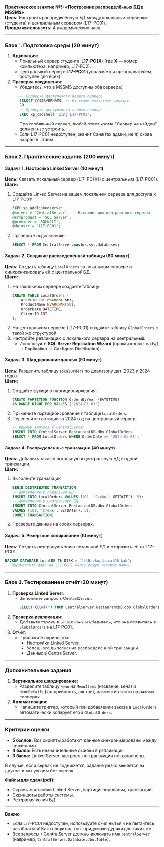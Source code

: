 **Практическое занятие №5: «Построение распределённых БД в MSSMS»**  
**Цель:** Настроить распределённую БД между локальным сервером (студента) и центральным сервером (L17-PC01).  
**Продолжительность:** 4 академических часа.  

---

### **Блок 1. Подготовка среды (20 минут)**  
1. **Адресация:**  
   - Локальный сервер студента: **L17-PC{X}** (где **X** — номер компьютера, например, L17-PC2).  
   - Центральный сервер: **L17-PC01** (управляется преподавателем, доступен для всех).  
2. **Проверка соединения:**  
   - Убедитесь, что в MSSMS доступны оба сервера:  
     ```sql  
     -- Проверка доступности вашего сервера  
     SELECT @@SERVERNAME; -- На вашем локальном сервере
     GO 
     -- Проверка доступности глобал сервера
     EXEC xp_cmdshell 'ping L17-PC01';
     ```
     Про глобальный сервер, любой ответ кроме "Сервер не найден" должен нас устроить.
   - Если L17-PC01 недоступен, значит Саня(тех админ, не я) снова насрал в штаны

---

### **Блок 2. Практические задания (200 минут)**  

#### **Задача 1. Настройка Linked Server (40 минут)**  
**Цель:** Связать локальный сервер (L17-PC{X}) с центральным (L17-PC01).  
**Шаги:**  
1. Создайте Linked Server на вашем локальном сервере для доступа к L17-PC01:  
   ```sql  
   EXEC sp_addlinkedserver  
   @server = 'CentralServer', -- Название для центрального сервера  
   @srvproduct = 'SQL Server',  
   @provider = 'SQLNCLI',  
   @datasrc = 'L17-PC01';  
   ```  
2. Проверьте подключение:  
   ```sql  
   SELECT * FROM CentralServer.master.sys.databases;  
   ```  

#### **Задача 2. Создание распределённой таблицы (60 минут)**  
**Цель:** Создать таблицу `LocalOrders` на локальном сервере и синхронизировать её с центральной БД.  
**Шаги:**  
1. На локальном сервере создайте таблицу:  
   ```sql  
   CREATE TABLE LocalOrders (  
       OrderID INT PRIMARY KEY,  
       ProductName NVARCHAR(50),  
       OrderDate DATETIME,  
       ClientID INT  
   );  
   ```  
2. На центральном сервере (L17-PC01) создайте таблицу `GlobalOrders` с такой же структурой.  
3. Настройте репликацию с локального сервера на центральный:  
   - Используйте **SQL Server Replication Wizard** (правая кнопка на БД → Replication → Configure Distribution).  

#### **Задача 3. Шардирование данных (50 минут)**  
**Цель:** Разделить таблицу `LocalOrders` по диапазону дат (2023 и 2024 годы).  
**Шаги:**  
1. Создайте функцию партиционирования:  
   ```sql  
   CREATE PARTITION FUNCTION OrdersByYear (DATETIME)  
   AS RANGE RIGHT FOR VALUES ('2024-01-01');  
   ```  
2. Примените партиционирование к таблице `LocalOrders`.  
3. Перенесите партиции за 2024 год на центральный сервер:  
   ```sql  
   -- Пример запроса к CentralServer  
   INSERT INTO CentralServer.RestaurantDB.dbo.GlobalOrders  
   SELECT * FROM LocalOrders WHERE OrderDate >= '2024-01-01';  
   ```  

#### **Задача 4. Распределённые транзакции (40 минут)**  
**Цель:** Добавить заказ в локальную и центральную БД в одной транзакции.  
**Шаги:**  
1. Выполните транзакцию:  
   ```sql  
   BEGIN DISTRIBUTED TRANSACTION;  
   -- Добавление в локальную БД  
   INSERT INTO LocalOrders VALUES (101, 'Стейк', GETDATE(), 5);  
   -- Добавление в центральную БД  
   INSERT INTO CentralServer.RestaurantDB.dbo.GlobalOrders  
   VALUES (101, 'Стейк', GETDATE(), 5);  
   COMMIT TRANSACTION;  
   ```  
2. Проверьте данные на обоих серверах.  

#### **Задача 5. Резервное копирование (10 минут)**  
**Цель:** Создать резервную копию локальной БД и отправить её на L17-PC01.  
```sql  
BACKUP DATABASE LocalDB TO DISK = 'C:\Backup\LocalDB.bak';  
-- Переместите файл на L17-PC01 через общую сетевую папку.  
```  

---

### **Блок 3. Тестирование и отчёт (20 минут)**  
1. **Проверка Linked Server:**  
   - Выполните запрос к CentralServer:  
     ```sql  
     SELECT COUNT(*) FROM CentralServer.RestaurantDB.dbo.GlobalOrders;  
     ```  
2. **Проверка репликации:**  
   - Добавьте строку в `LocalOrders` и убедитесь, что она появилась в `GlobalOrders` на L17-PC01.  
3. **Отчёт:**  
   - Приложите скриншоты:  
     - Настройки Linked Server.  
     - Успешного выполнения распределённой транзакции.  
     - Данных в CentralServer.  

---

### **Дополнительные задания**  
1. **Вертикальное шардирование:**  
   - Разделите таблицу `Menu` на `MenuItems` (название, цена) и `MenuDetails` (калорийность, состав), разместив части на разных серверах.  
2. **Автоматизация:**  
   - Напишите триггер, который при добавлении заказа в `LocalOrders` автоматически копирует его в `GlobalOrders`.  

---

### **Критерии оценки**  
- **5 баллов:** Все скрипты работают, данные синхронизированы между серверами.  
- **4 балла:** Есть незначительные ошибки в репликации.  
- **3 балла:** Linked Server настроен, но транзакции не выполнены.  

В случае, если сервак не поднимется, задание резко меняется на другое, и мы уходим без оценок

**Файлы для сдачи(pdf):**  
- Скрины настройки Linked Server, партиционирования, транзакций.  
- Скриншоты работы системы.  
- Резервная копия БД.  

---

**Важно:**  
- Если L17-PC01 недоступен, используйте скил нытья и не пытайтесь разобраться! Как говорится, гугл придумали дураки для таких же
- Все запросы к CentralServer должны включать имя `CentralServer` (например, `CentralServer.Database.dbo.Table`).
